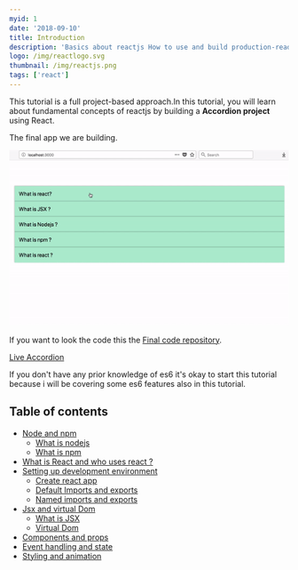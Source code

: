 ```yaml
---
myid: 1
date: '2018-09-10'
title: Introduction
description: 'Basics about reactjs How to use and build production-ready single page apps by learning reactjs tutorial step by step interactive approach for beginners'
logo: /img/reactlogo.svg
thumbnail: /img/reactjs.png
tags: ['react']
---
```


This tutorial is a full project-based approach.In this tutorial, you will learn about fundamental concepts of reactjs by building a **Accordion project** using  React.

The final app we are building.

![accordion react](./finalapp.gif)

If you want to look the code this the <a href="https://github.com/saigowthamr/reactaccordion" target="_black" rel="noopener">Final code repository</a>.

<a href="https://saigowthamr.github.io/reactaccordion/" target="_black" rel="noopener">Live Accordion</a>

If you don't have any prior knowledge of es6 it's okay to start this tutorial because i will be
covering some es6 features also in this tutorial.


## Table of contents

- [Node and npm](/reactjs/nodeandnpm/)
  - [What is nodejs](/reactjs/nodeandnpm/#what-is--nodejs-)
  - [What is npm](/reactjs/nodeandnpm/#what-is-npm-)
- [What is React and who uses react ?](/reactjs/whatisreact/)
- [Setting up development environment](/reactjs/developmentenvironment/)
   - [Create react app](/reactjs/developmentenvironment/#create-react-app)
   - [Default Imports and exports](/reactjs/developmentenvironment/#default-imports-and-exports)
   - [Named imports and exports](/reactjs/developmentenvironment/#named-imports-and-exports)
- [Jsx and virtual Dom](/reactjs/jsxandvirtualdom/)
  - [What is JSX](/reactjs/jsxandvirtualdom/#what-is-jsx-)
  - [Virtual Dom](reactjs/jsxandvirtualdom/#virtual-dom)
- [Components and props](/reactjs/componentsandprops/)
- [Event handling and state](/reactjs/eventhandlingandstate/)
- [Styling and animation](/reactjs/stylingandanimation/)


